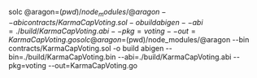solc @aragon=$(pwd)/node_modules/@aragon --abi contracts/KarmaCapVoting.sol -o build
abigen --abi=./build/KarmaCapVoting.abi --pkg=voting --out=KarmaCapVoting.go
solc @aragon=$(pwd)/node_modules/@aragon --bin contracts/KarmaCapVoting.sol -o build
abigen --bin=./build/KarmaCapVoting.bin --abi=./build/KarmaCapVoting.abi --pkg=voting --out=KarmaCapVoting.go
